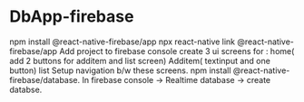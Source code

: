 # DbApp-firebase
npm install @react-native-firebase/app
npx react-native link @react-native-firebase/app
Add project to firebase console
create 3 ui screens for :
   home( add 2 buttons for additem and list screen)
   Additem( textinput and one button)
   list
Setup navigation b/w these screens.
npm install @react-native-firebase/database.
In firebase console -> Realtime database -> create databse.
